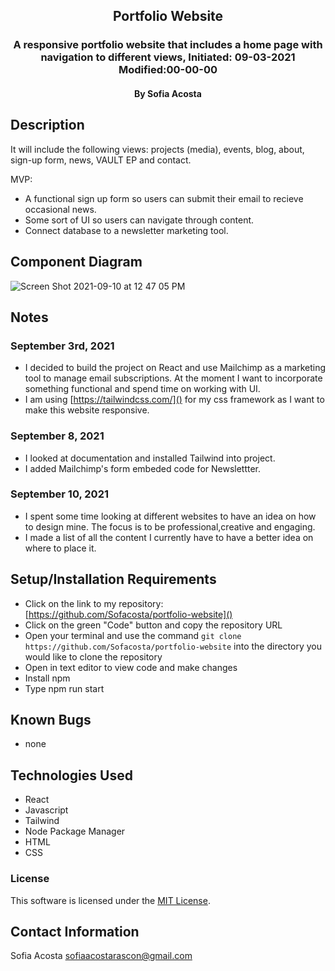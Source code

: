 <div align="center">

## Portfolio Website 

</div>

<h3 align="center">A responsive portfolio website that includes a home page with navigation to different views, Initiated: 09-03-2021 Modified:00-00-00</h3>
<h4 align="center"> By Sofia Acosta</h4>

## Description
It will include the following views: projects (media), events, blog, about, sign-up form, news, VAULT EP and contact. 

MVP: 
- A functional sign up form so users can submit their email to recieve occasional news. 
- Some sort of UI so users can navigate through content.
- Connect database to a newsletter marketing tool. 

## Component Diagram
![Screen Shot 2021-09-10 at 12 47 05 PM](https://user-images.githubusercontent.com/76922539/132920907-dbfc4bf4-185d-403f-95bb-23cf76f3a978.png)

## Notes 
### September 3rd, 2021
- I decided to build the project on React and use Mailchimp as a marketing tool to manage email subscriptions. At the moment I want to incorporate something functional and spend time on working with UI.
- I am using [https://tailwindcss.com/]() for my css framework as I want to make this website responsive.
### September 8, 2021
- I looked at documentation and installed Tailwind into project.
- I added Mailchimp's form embeded code for Newslettter. 
### September 10, 2021
- I spent some time looking at different websites to have an idea on how to design mine. The focus is to be professional,creative and engaging. 
- I made a list of all the content I currently have to have a better idea on where to place it.

## Setup/Installation Requirements
- Click on the link to my repository: [https://github.com/Sofacosta/portfolio-website]()
- Click on the green "Code" button and copy the repository URL
- Open your terminal and use the command `git clone https://github.com/Sofacosta/portfolio-website` into the directory you would like to clone the repository
- Open in text editor to view code and make changes
- Install npm
- Type npm run start

## Known Bugs
- none

## Technologies Used

- React
- Javascript
- Tailwind
- Node Package Manager 
- HTML
- CSS

### License

This software is licensed under the [MIT License](https://choosealicense.com/licenses/mit/).

## Contact Information 
Sofia Acosta sofiaacostarascon@gmail.com
